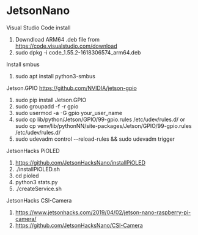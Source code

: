 # JetsonNano

Visual Studio Code install
1. Downdload ARM64 .deb file from https://code.visualstudio.com/download
2. sudo dpkg -i code_1.55.2-1618306574_arm64.deb

Install smbus
1. sudo apt install python3-smbus

Jetson.GPIO
https://github.com/NVIDIA/jetson-gpio
1. sudo pip install Jetson.GPIO
2. sudo groupadd -f -r gpio
3. sudo usermod -a -G gpio your_user_name
4. sudo cp lib/python/Jetson/GPIO/99-gpio.rules /etc/udev/rules.d/ or sudo cp venv/lib/pythonNN/site-packages/Jetson/GPIO/99-gpio.rules /etc/udev/rules.d/
5. sudo udevadm control --reload-rules && sudo udevadm trigger

JetsonHacks PiOLED
1. https://github.com/JetsonHacksNano/installPiOLED
2. ./installPiOLED.sh
3. cd pioled
4. python3 stats.py
5. ./createService.sh

JetsonHacks CSI-Camera
1. https://www.jetsonhacks.com/2019/04/02/jetson-nano-raspberry-pi-camera/
2. https://github.com/JetsonHacksNano/CSI-Camera
